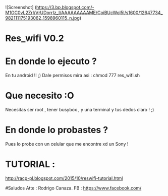 
![Screenshot] (https://3.bp.blogspot.com/-M1OC0vL2ZrI/VrUDorrIz_I/AAAAAAAAAME/CoiBUcWol5I/s1600/12647734_982111175193062_1598960115_n.jpg)

# Res_wifi V0.2

# En donde lo ejecuto ? 


En tu android !! ;) 
Dale permisos mira asi : chmod 777 res_wifi.sh

# Que necesito :O


Necesitas ser root , tener busybox , y una terminal y tus dedos claro ! ;)


# En donde lo probastes ? 


Pues lo probe con un celular que me encontre xd un Sony ! 

# TUTORIAL :

http://racp-pl.blogspot.com/2015/10/reswifi-tutorial.html

#Saludos 
Atte : Rodrigo Canaza. 
FB : https://www.facebook.com/
